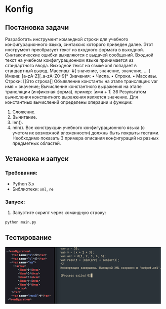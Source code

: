 # Konfig


## Постановка задачи
Разработать инструмент командной строки для учебного конфигурационного
языка, синтаксис которого приведен далее. Этот инструмент преобразует текст из
входного формата в выходной. Синтаксические ошибки выявляются с выдачей
сообщений.
Входной текст на учебном конфигурационном языке принимается из
стандартного ввода. Выходной текст на языке xml попадает в стандартный вывод.
Массивы:
#( значение, значение, значение, ... )
Имена:
[a-zA-Z][_a-zA-Z0-9]*
Значения:
• Числа.
• Строки.
• Массивы.
Строки:
[[Это строка]]
Объявление константы на этапе трансляции:
var имя = значение;
Вычисление константного выражения на этапе трансляции (инфиксная
форма), пример:
|имя + 1|
36
Результатом вычисления константного выражения является значение.
Для константных вычислений определены операции и функции:
1. Сложение.
2. Вычитание.
3. len().
4. min().
Все конструкции учебного конфигурационного языка (с учетом их
возможной вложенности) должны быть покрыты тестами. Необходимо показать 3
примера описания конфигураций из разных предметных областей.

## Установка и запуск

### Требования:
- Python 3.x
- Библиотеки: `xml`, `re`

### Запуск:
1. Запустите скрипт через командную строку:
```bash
python main.py
```

## Тестирование

![Тестирование](/test.png)


